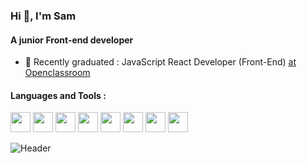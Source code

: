 <h3 align="left">Hi 👋, I'm Sam</h3>
<h4 align="left">A junior Front-end developer</h4>

- 🔭 Recently graduated : JavaScript React Developer (Front-End) [at Openclassroom](https://openclassrooms.com)

<h4 align="left">Languages and Tools :</h4>

[<img src="https://cdn.jsdelivr.net/gh/devicons/devicon/icons/vscode/vscode-original.svg" width="32px"/>](https://code.visualstudio.com/)
[<img src="https://cdn.jsdelivr.net/gh/devicons/devicon/icons/git/git-original.svg" width="32px"/>](https://git-scm.com/)
[<img src="https://cdn.jsdelivr.net/gh/devicons/devicon/icons/figma/figma-original.svg" width="32px"/>](https://www.figma.com/)
[<img src="https://cdn.jsdelivr.net/gh/devicons/devicon/icons/html5/html5-original.svg" width="32px"/>](https://developer.mozilla.org/en-US/docs/Web/HTML)
[<img src="https://cdn.jsdelivr.net/gh/devicons/devicon/icons/css3/css3-original.svg" width="32px"/>](https://developer.mozilla.org/en-US/docs/Web/CSS)
[<img src="https://cdn.jsdelivr.net/gh/devicons/devicon/icons/javascript/javascript-plain.svg" width="32px"/>](https://developer.mozilla.org/en-US/docs/Web/JavaScript)
[<img src="https://cdn.jsdelivr.net/gh/devicons/devicon/icons/react/react-original.svg" width="32px"/>](https://reactjs.org/)
[<img src="https://cdn.jsdelivr.net/gh/devicons/devicon/icons/jest/jest-plain.svg" width="32px"/>](https://jestjs.io/)

![Header](./your-header-image-name.png)
